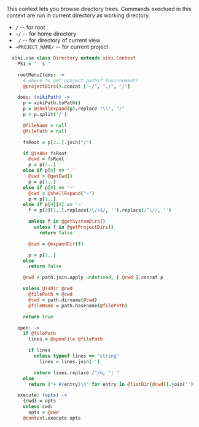 
This context lets you browse directory
trees.  Commands exectued in this context
are run in current directory as working
directory.

- ``/`` -- for root
- ``~/`` -- for home directory
- ``./`` -- for directory of current view
- ``~PROJECT_NAME/`` -- for current project

```coffee
  xiki.use class Directory extends xiki.Context
    PS1 = "  $ "

    rootMenuItems: ->
      # where to get project paths? Environment?
      @projectDirs().concat ["~/", "./", "/"]

    does: (xikiPath) ->
      p = xikiPath.toPath()
      p = @shellExpand(p).replace "\\", "/"
      p = p.split('/')

      @fileName = null
      @filePath = null

      fsRoot = p[2..].join("/")

      if @isAbs fsRoot
        @cwd = fsRoot
        p = p[2..]
      else if p[0] == '.'
        @cwd = @getCwd()
        p = p[1..]
      else if p[0] == '~'
        @cwd = @shellExpand("~")
        p = p[1..]
      else if p[0][0] == '~'
        f = p[0][1..].replace(/\/+$/, '').replace(/^\//, '')

        unless f in @getSystemDirs()
          unless f in @getProjectDirs()
            return false

        @cwd = @expandDir(f)

        p = p[1..]
      else
        return false

      @cwd = path.join.apply undefined, [ @cwd ].concat p

      unless @isDir @cwd
        @filePath = @cwd
        @cwd = path.dirname(@cwd)
        @fileName = path.basename(@filePath)

      return true

    open: ->
      if @filePath
        lines = @openFile @filePath

        if lines
          unless typeof lines == "string"
            lines = lines.join('')

          return lines.replace /^/m, "| "
      else
        return ("+ #{entry}\n" for entry in @listDir(@cwd)).join('')

    execute: (opts) ->
      {cwd} = opts
      unless cwd:
        opts = @cwd
      @context.execute opts

```
